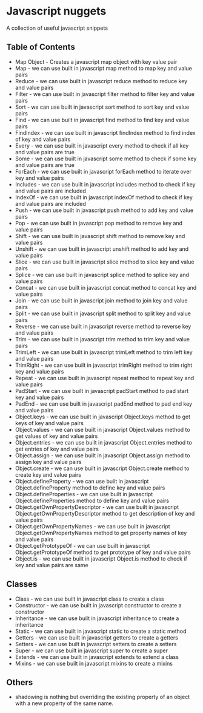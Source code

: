 # Javascript nuggets

A collection of useful javascript snippets

## Table of Contents

- Map Object - Creates a javascript map object with key value pair
- Map - we can use built in javascript map method to map key and value pairs
- Reduce - we can use built in javascript reduce method to reduce key and value pairs
- Filter - we can use built in javascript filter method to filter key and value pairs
- Sort - we can use built in javascript sort method to sort key and value pairs
- Find - we can use built in javascript find method to find key and value pairs
- FindIndex - we can use built in javascript findIndex method to find index of key and value pairs
- Every - we can use built in javascript every method to check if all key and value pairs are true
- Some - we can use built in javascript some method to check if some key and value pairs are true
- ForEach - we can use built in javascript forEach method to iterate over key and value pairs
- Includes - we can use built in javascript includes method to check if key and value pairs are included
- IndexOf - we can use built in javascript indexOf method to check if key and value pairs are included
- Push - we can use built in javascript push method to add key and value pairs
- Pop - we can use built in javascript pop method to remove key and value pairs
- Shift - we can use built in javascript shift method to remove key and value pairs
- Unshift - we can use built in javascript unshift method to add key and value pairs
- Slice - we can use built in javascript slice method to slice key and value pairs
- Splice - we can use built in javascript splice method to splice key and value pairs
- Concat - we can use built in javascript concat method to concat key and value pairs
- Join - we can use built in javascript join method to join key and value pairs
- Split - we can use built in javascript split method to split key and value pairs
- Reverse - we can use built in javascript reverse method to reverse key and value pairs
- Trim - we can use built in javascript trim method to trim key and value pairs
- TrimLeft - we can use built in javascript trimLeft method to trim left key and value pairs
- TrimRight - we can use built in javascript trimRight method to trim right key and value pairs
- Repeat - we can use built in javascript repeat method to repeat key and value pairs
- PadStart - we can use built in javascript padStart method to pad start key and value pairs
- PadEnd - we can use built in javascript padEnd method to pad end key and value pairs
- Object.keys - we can use built in javascript Object.keys method to get keys of key and value pairs
- Object.values - we can use built in javascript Object.values method to get values of key and value pairs
- Object.entries - we can use built in javascript Object.entries method to get entries of key and value pairs
- Object.assign - we can use built in javascript Object.assign method to assign key and value pairs
- Object.create - we can use built in javascript Object.create method to create key and value pairs
- Object.defineProperty - we can use built in javascript Object.defineProperty method to define key and value pairs
- Object.defineProperties - we can use built in javascript Object.defineProperties method to define key and value pairs
- Object.getOwnPropertyDescriptor - we can use built in javascript Object.getOwnPropertyDescriptor method to get description of key and value pairs
- Object.getOwnPropertyNames - we can use built in javascript Object.getOwnPropertyNames method to get property names of key and value pairs
- Object.getPrototypeOf - we can use built in javascript Object.getPrototypeOf method to get prototype of key and value pairs
- Object.is - we can use built in javascript Object.is method to check if key and value pairs are same

## Classes

- Class - we can use built in javascript class to create a class
- Constructor - we can use built in javascript constructor to create a constructor
- Inheritance - we can use built in javascript inheritance to create a inheritance
- Static - we can use built in javascript static to create a static method
- Getters - we can use built in javascript getters to create a getters
- Setters - we can use built in javascript setters to create a setters
- Super - we can use built in javascript super to create a super
- Extends - we can use built in javascript extends to extend a class
- Mixins - we can use built in javascript mixins to create a mixins


## Others
- shadowing is nothing but overriding the existing property of an object with a new property of the same name.

